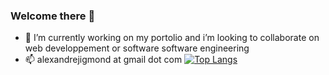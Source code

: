 ### Welcome there 👋

- 🔭 I’m currently working on my portolio and i’m looking to collaborate on web developpement or software software engineering
- 📫 alexandrejigmond at gmail dot com
[![Top Langs](https://github-readme-stats.vercel.app/api/top-langs/?username=alejig&layout=compact)](https://github.com/alejig/github-readme-stats)
